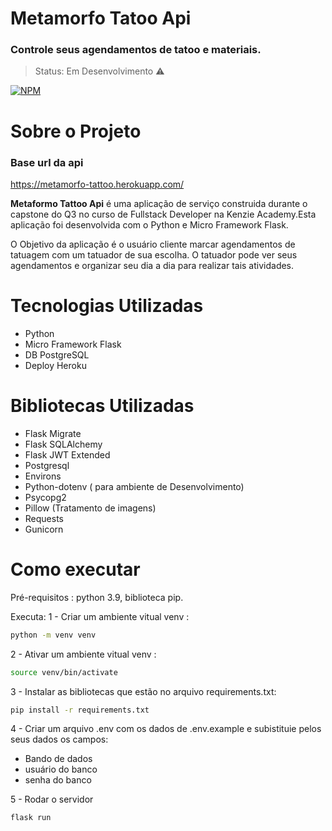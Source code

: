 # Metamorfo Tatoo Api
### Controle seus agendamentos de tatoo e materiais.
> Status: Em Desenvolvimento ⚠️

[![NPM](https://img.shields.io/npm/l/react)](https://github.com/Poketnans/metamorfo-tattoo/blob/development/LICENSE)
# Sobre o Projeto
### Base url da api
https://metamorfo-tattoo.herokuapp.com/

**Metaformo Tattoo Api** é uma aplicação de serviço construida durante o capstone do Q3 no curso de Fullstack Developer na Kenzie Academy.Esta aplicação foi desenvolvida com o Python e Micro Framework Flask.

O Objetivo da aplicação é o usuário cliente marcar agendamentos de tatuagem com um tatuador de sua escolha. O tatuador pode ver seus agendamentos e organizar seu dia a dia para realizar tais atividades.

# Tecnologias Utilizadas
- Python
- Micro Framework Flask
- DB PostgreSQL
- Deploy Heroku


# Bibliotecas Utilizadas
- Flask Migrate
- Flask SQLAlchemy
- Flask JWT Extended
- Postgresql
- Environs
- Python-dotenv ( para ambiente de Desenvolvimento)
- Psycopg2
- Pillow (Tratamento de imagens)
- Requests
- Gunicorn

# Como executar
Pré-requisitos : python 3.9, biblioteca pip.

Executa: 
1 - Criar um ambiente vitual venv :
```bash
python -m venv venv 
 ``` 
 
2 - Ativar um ambiente vitual venv :
```bash
source venv/bin/activate
 ``` 
 
3 - Instalar as bibliotecas que estão no arquivo requirements.txt:
```bash
pip install -r requirements.txt
 ``` 

4 - Criar um arquivo .env com os dados de .env.example e subistituie pelos seus dados os campos:
- Bando de dados
- usuário do banco
- senha do banco

5 - Rodar o servidor
```bash
flask run
